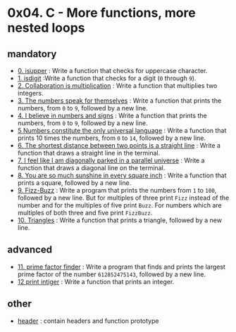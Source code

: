 # 0x04. C - More functions, more nested loops

## mandatory
- [0. isupper](./0-isupper.c) : Write a function that checks for uppercase character.
- [1. isdigit](./1-isdigit.c) :Write a function that checks for a digit (`0` through `9`).
- [2. Collaboration is multiplication](./2-mul.c) : Write a function that multiplies two integers.
- [3. The numbers speak for themselves](./3-print_numbers.c) : Write a function that prints the numbers, from `0` to `9`, followed by a new line.
- [4. I believe in numbers and signs](./4-print_most_numbers.c) :  Write a function that prints the numbers, from `0` to `9`, followed by a new line.
- [5 Numbers constitute the only universal language](./5-more_numbers.c) : Write a function that prints 10 times the numbers, from `0` to `14`, followed by a new line.
- [6. The shortest distance between two points is a straight line](./6-print_line.c) : Write a function that draws a straight line in the terminal.
- [7. I feel like I am diagonally parked in a parallel universe](./7-print_diagonal.c) : Write a function that draws a diagonal line on the terminal.
- [8. You are so much sunshine in every square inch](./8-print_square.c) : Write a function that prints a square, followed by a new line.
- [9. Fizz-Buzz](./9-fizz_buzz.c) : Write a program that prints the numbers from `1` to `100`, followed by a new line. But for multiples of three print `Fizz` instead of the number and for the multiples of five print `Buzz`. For numbers which are multiples of both three and five print `FizzBuzz`.
- [10. Triangles](./10-print_triangle.c) : Write a function that prints a triangle, followed by a new line.
## advanced
- [11. prime factor finder](./100-prime_factor.c) : Write a program that finds and prints the largest prime factor of the number `612852475143`, followed by a new line.
- [12 print intiger](./101-print_number.c) : Write a function that prints an integer.

## other
- [header](./main.h) : contain headers and function prototype

